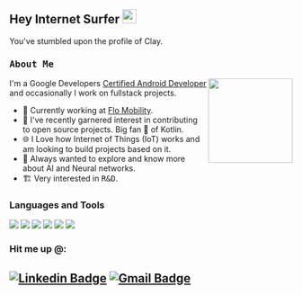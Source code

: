 ## Hey Internet Surfer  <img src="https://media.giphy.com/media/hvRJCLFzcasrR4ia7z/giphy.gif" width="25px">
You've stumbled upon the profile of Clay.
<br>

### <samp>About Me </samp>
<img align="right" src="https://s3.amazonaws.com/accredible-api-templates/1571853844708450.png" width="150" height="150"> 

I'm a Google Developers [Certified Android Developer](https://www.credential.net/295ed91c-699e-41c0-bdb0-168e0af11e9d) and occasionally I work on fullstack projects. 

- 🔨 Currently working at [Flo Mobility](https://flomobility.com/).
- 🌿 I've recently garnered interest in contributing to open source projects. Big fan 💙 of Kotlin. 
- 🌐 I Love how Internet of Things (IoT) works and am looking to build projects based on it.
- 🧠 Always wanted to explore and know more about AI and Neural networks. 
- 🏗️ Very interested in <samp>R&D</samp>.

### Languages and Tools
<img src="https://img.shields.io/badge/kotlin-%230095D5.svg?&style=for-the-badge&logo=kotlin&logoColor=white"> <img src="https://img.shields.io/badge/Java-ED8B00?style=for-the-badge&logo=java&logoColor=white"> <img src="https://img.shields.io/badge/Python-3776AB?style=for-the-badge&logo=python&logoColor=white"> <img src="https://img.shields.io/badge/C++-purple?style=for-the-badge&logo=c%2B%2B&logoColor=white"> <img src="https://img.shields.io/badge/ros-22314E?style=for-the-badge&logo=ros&logoColor=white"> <img src="https://img.shields.io/badge/Typescript-2F74C0?style=for-the-badge&logo=typescript&logoColor=white"> 
<br>

### Hit me up @:
[![Linkedin Badge](https://img.shields.io/badge/-Clay%20Motupalli-blue?style=flat-square&logo=Linkedin&logoColor=white&link=https://www.linkedin.com/in/claymotupalli/)](https://www.linkedin.com/in/claymotupalli/)
[![Gmail Badge](https://img.shields.io/badge/-clay.motupalli@gmail.com-c14438?style=flat-square&logo=Gmail&logoColor=white&link=mailto:clay.motupalli@gmail.com)](mailto:clay.motupalli@gmail.com)
---
